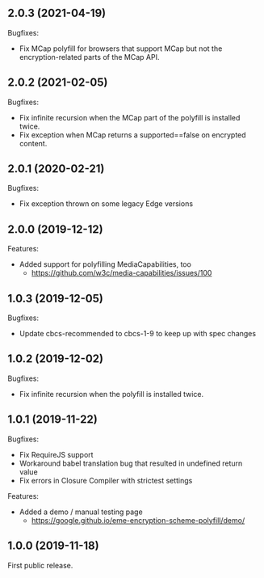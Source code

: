 ## 2.0.3 (2021-04-19)

Bugfixes:
  - Fix MCap polyfill for browsers that support MCap but not the
    encryption-related parts of the MCap API.


## 2.0.2 (2021-02-05)

Bugfixes:
  - Fix infinite recursion when the MCap part of the polyfill is installed
    twice.
  - Fix exception when MCap returns a supported==false on encrypted content.


## 2.0.1 (2020-02-21)

Bugfixes:
  - Fix exception thrown on some legacy Edge versions


## 2.0.0 (2019-12-12)

Features:
  - Added support for polyfilling MediaCapabilities, too
    - https://github.com/w3c/media-capabilities/issues/100


## 1.0.3 (2019-12-05)

Bugfixes:
  - Update cbcs-recommended to cbcs-1-9 to keep up with spec changes


## 1.0.2 (2019-12-02)

Bugfixes:
  - Fix infinite recursion when the polyfill is installed twice.


## 1.0.1 (2019-11-22)

Bugfixes:
  - Fix RequireJS support
  - Workaround babel translation bug that resulted in undefined return value
  - Fix errors in Closure Compiler with strictest settings

Features:
  - Added a demo / manual testing page
    - https://google.github.io/eme-encryption-scheme-polyfill/demo/


## 1.0.0 (2019-11-18)

First public release.
